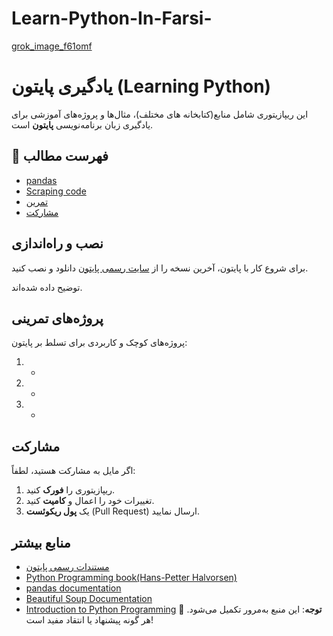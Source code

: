 # Learn-Python-In-Farsi-
[grok_image_f61omf](https://github.com/user-attachments/assets/8ed7726e-cc02-447b-9e90-72626afa88b6)

# یادگیری پایتون (Learning Python)  

این ریپازیتوری شامل منابع(کتابخانه های مختلف)، مثال‌ها و پروژه‌های آموزشی برای یادگیری زبان برنامه‌نویسی **پایتون** است.  

## 🚀 فهرست مطالب  
- [pandas](https://github.com/PayamFekri/LPY-inFarsi-Learn-Python-In-Farsi-/tree/main/pandas)  
- [Scraping code](https://github.com/PayamFekri/LPY-inFarsi-Learn-Python-In-Farsi-/tree/main/scrapingCode)  
- [تمرین](https://github.com/PayamFekri/LPY-inFarsi-Learn-Python-In-Farsi-/tree/main/Practice)
- [مشارکت](https://github.com/PayamFekri/LPY-inFarsi-Learn-Python-In-Farsi-?tab=readme-ov-file#%D9%85%D8%B4%D8%A7%D8%B1%DA%A9%D8%AA)

## نصب و راه‌اندازی  
برای شروع کار با پایتون، آخرین نسخه را از [سایت رسمی پایتون](https://www.python.org/downloads/) دانلود و نصب کنید.    

توضیح داده شده‌اند.  

## پروژه‌های تمرینی  
پروژه‌های کوچک و کاربردی برای تسلط بر پایتون:  
1. - 
2. -
3. - 

## مشارکت  
اگر مایل به مشارکت هستید، لطفاً:  
1. ریپازیتوری را **فورک** کنید.  
2. تغییرات خود را اعمال و **کامیت** کنید.  
3. یک **پول ریکوئست** (Pull Request) ارسال نمایید.  

## منابع بیشتر  
- [مستندات رسمی پایتون](https://docs.python.org/3/)  
- [Python Programming book(Hans-Petter Halvorsen) ](https://www.halvorsen.blog/documents/programming/python/resources/Python%20Programming.pdf)
- [pandas documentation](https://pandas.pydata.org/docs/)
- [Beautiful Soup Documentation](https://www.crummy.com/software/BeautifulSoup/bs4/doc/)
- [Introduction to Python Programming](https://assets.openstax.org/oscms-prodcms/media/documents/Introduction_to_Python_Programming_-_WEB.pdf)
📌 **توجه**: این منبع به‌مرور تکمیل می‌شود. هر گونه پیشنهاد یا انتقاد مفید است!